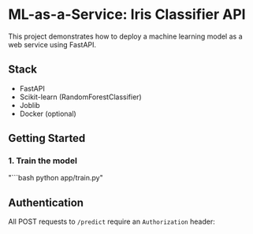 # ML-as-a-Service: Iris Classifier API

This project demonstrates how to deploy a machine learning model as a web service using FastAPI.

## Stack

- FastAPI
- Scikit-learn (RandomForestClassifier)
- Joblib
- Docker (optional)

## Getting Started

### 1. Train the model

"```bash
python app/train.py"

## Authentication

All POST requests to `/predict` require an `Authorization` header:

